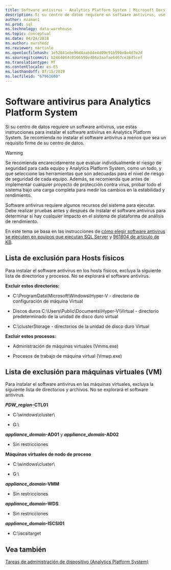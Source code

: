 ```yaml
---
title: Software antivirus - Analytics Platform System | Microsoft Docs
description: Si su centro de datos requiere un software antivirus, use estas instrucciones para instalar el software antivirus en Analytics Platform System. Se recomienda no instalar el software antivirus a menos que sea un requisito firme de su centro de datos.
author: mzaman1
ms.prod: sql
ms.technology: data-warehouse
ms.topic: conceptual
ms.date: 04/24/2018
ms.author: murshedz
ms.reviewer: martinle
ms.openlocfilehash: 1e52841ebe96d8aab84e4d09c91b590e8e4d7e2d
ms.sourcegitcommit: b2464064c0566590e486a3aafae6d67ce2645cef
ms.translationtype: MT
ms.contentlocale: es-ES
ms.lasthandoff: 07/15/2019
ms.locfileid: "67961600"
---
```

# <a name="antivirus-software-for-analytics-platform-system"></a>Software antivirus para Analytics Platform System
Si su centro de datos requiere un software antivirus, use estas instrucciones para instalar el software antivirus en Analytics Platform System. Se recomienda no instalar el software antivirus a menos que sea un requisito firme de su centro de datos.  
  
> [!WARNING]  
> Se recomienda encarecidamente que evaluar individualmente el riesgo de seguridad para cada equipo y Analytics Platform System, como un todo, y que seleccione las herramientas que son adecuadas para el nivel de riesgo de seguridad de cada equipo. Además, se recomienda que antes de implementar cualquier proyecto de protección contra virus, probar todo el sistema bajo una carga completa para medir los cambios en la estabilidad y rendimiento.  
>   
> Software antivirus requiere algunos recursos del sistema para ejecutar. Debe realizar pruebas antes y después de instalar el software antivirus para determinar si hay cualquier impacto en el sistema de plataforma de análisis de rendimiento.  
  
En este tema se basa en las instrucciones de [cómo elegir software antivirus se ejecuten en equipos que ejecutan SQL Server](https://support.microsoft.com/kb/309422) y [961804 de artículo de KB](https://support.microsoft.com/kb/961804/en-us).  
  
## <a name="exclusion-list-for-physical-hosts"></a>Lista de exclusión para Hosts físicos  
Para instalar el software antivirus en los hosts físicos, excluya la siguiente lista de directorios y procesos. No se explorará el software antivirus.  
  
**Excluir estos directorios:**  
  
-   C:\ProgramData\Microsoft\Windows\Hyper-V - directorio de configuración de máquina Virtual  
  
-   Discos duros C:\Users\Public\Documents\Hyper-V\Virtual - directorio predeterminado de la unidad de disco duro virtual  
  
-   C:\clusterStorage - directorios de la unidad de disco duro Virtual  
  
**Excluir estos procesos:**  
  
-   Administración de máquinas virtuales (Vmms.exe)  
  
-   Procesos de trabajo de máquina virtual (Vmwp.exe)  
  
## <a name="exclusion-list-for-virtual-machines-vms"></a>Lista de exclusión para máquinas virtuales (VM)  
Para instalar el software antivirus en las máquinas virtuales, excluya la siguiente lista de directorios y archivos. No se explorará el software antivirus.  
  
**_PDW_region_-CTL01**  
  
-   C:\windows\cluster\  
  
-   G:\  
  
**_appliance_domain_-AD01** y  **_appliance_domain_-AD02**  
  
-   Sin restricciones  
  
**Máquinas virtuales de nodo de proceso**  
  
-   C:\windows\cluster\  
  
-   G:\  
  
**_appliance_domain_-VMM**  
  
-   Sin restricciones  
  
**_appliance_domain_-WDS**  
  
-   Sin restricciones  
  
**_appliance_domain_-ISCSI01**  
  
-   C:\iscsitarget  
  
## <a name="see-also"></a>Vea también  
[Tareas de administración de dispositivo &#40;Analytics Platform System&#41;](appliance-management-tasks.md)  
  

